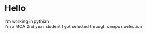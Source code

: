 # Hello
I'm working in pythian
<br>
I'm a MCA 2nd year student
I got selected through campus selection
